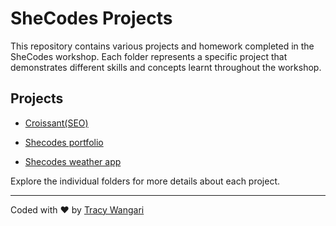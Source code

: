 # SheCodes Projects

This repository contains various projects and homework completed in the SheCodes workshop. Each folder represents a specific project that demonstrates different skills and concepts learnt throughout the workshop.


## Projects 

- [Croissant(SEO)](https://she-codes-croissant.vercel.app/)

- [Shecodes portfolio](https://she-codes-portfolio-practice.vercel.app/)

- [Shecodes weather app](https://she-codes-weather-application.vercel.app/)

Explore the individual folders for more details about each project.

---

Coded with ❤️ by [Tracy Wangari](https://github.com/26TracyNjoroge)



